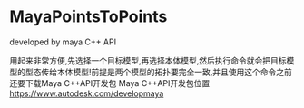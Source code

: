 # MayaPointsToPoints
developed by maya C++ API

用起来非常方便,先选择一个目标模型,再选择本体模型,然后执行命令就会把目标模型的型态传给本体模型!前提是两个模型的拓扑要完全一致,并且使用这个命令之前还要下载Maya C++API开发包
Maya C++API开发包位置 https://www.autodesk.com/developmaya
